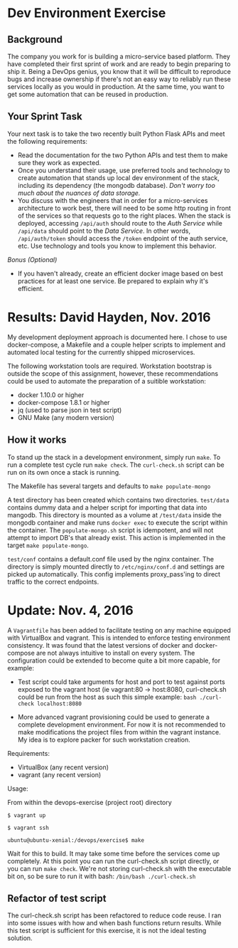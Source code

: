 # Dev Environment Exercise

## Background
The company you work for is building a micro-service based platform. They have completed their first sprint of work and are ready to begin preparing to ship it. Being a DevOps genius, you know that it will be difficult to reproduce bugs and increase  ownership if there's not an easy way to  reliably run these services locally as you would in production. At the same time, you want to get some automation that can be reused in production.

## Your Sprint Task
Your next task is to take the two recently built Python Flask APIs and meet the following requirements:

- Read the documentation for the two Python APIs and test them to make sure they work as expected.
- Once you understand their usage, use preferred tools and technology to create automation that stands up local dev environment of the stack, including its dependency (the mongodb database). _Don't worry too much about the nuances of data storage._
- You discuss with the engineers that in order for a micro-services architecture to work best, there will need to be some http routing in front of the services so that requests go to the right places. When the stack is deployed, accessing `/api/auth` should route to the *Auth Service* while `/api/data` should point to the *Data Service*. In other words, `/api/auth/token` should access the `/token` endpoint of the auth service, etc. Use technology and tools you know to implement this behavior.

*Bonus (Optional)*
- If you haven't already, create an efficient docker image based on best practices for at least one service. Be prepared to explain why it's efficient.

# Results: David Hayden, Nov. 2016

My development deployment approach is documented here. I chose to use
docker-compose, a Makefile and a couple helper scripts to implement and
automated local testing for the currently shipped microservices.

The following workstation tools are required. Workstation bootstrap is outside
the scope of this assignment, however, these recommendations could be used to
automate the preparation of a suitible workstation:

- docker 1.10.0 or higher
- docker-compose 1.8.1 or higher
- jq (used to parse json in test script)
- GNU Make (any modern version)

## How it works

To stand up the stack in a development environment, simply run `make`. To run a
complete test cycle run `make check`. The `curl-check.sh` script can be run on
its own once a stack is running.

The Makefile has several targets and defaults to `make populate-mongo`

A test directory has been created which contains two directories. `test/data`
contains dummy data and a helper script for importing that data into mangodb.
This directory is mounted as a volume at `/test/data` inside the mongodb container
and make runs `docker exec` to execute the script within the container. The
`populate-mongo.sh` script is idempotent, and will not attempt to import DB's
that already exist. This action is implemented in the target `make
populate-mongo`.

`test/conf` contains a default.conf file used by the nginx container. The
directory is simply mounted directly to `/etc/nginx/conf.d` and settings are
picked up automatically. This config implements proxy\_pass'ing to direct
traffic to the correct endpoints.

# Update: Nov. 4, 2016

A `Vagrantfile` has been added to facilitate testing on any machine equipped with
VirtualBox and vagrant. This is intended to enforce testing environment
consistency. It was found that the latest versions of docker and docker-compose
are not always intuitive to install on every system. The configuration could be
extended to become quite a bit more capable, for example:

- Test script could take arguments for host and port to test against ports
  exposed to the vagrant host (ie vagrant:80 -> host:8080, curl-check.sh could
  be run from the host as such this simple example: `bash ./curl-check localhost:8080`

- More advanced vagrant provisioning could be used to generate a complete
  development environment. For now it is not recommended to make modifications
  the project files from within the vagrant instance. My idea is to explore
  packer for such workstation creation.

Requirements:

 - VirtualBox (any recent version)
 - vagrant (any recent version)

Usage: 

From within the devops-exercise (project root) directory

`$ vagrant up`

`$ vagrant ssh`

`ubuntu@ubuntu-xenial:/devops/exercise$ make`

Wait for this to build. It may take some time before the services come up
completely. At this point you can run the curl-check.sh script directly, or you
can run `make check`. We're not storing curl-check.sh with the executable bit
on, so be sure to run it with bash: `/bin/bash ./curl-check.sh`

## Refactor of test script

The curl-check.sh script has been refactored to reduce code reuse. I ran into
some issues with how and when bash functions return results. While this test
script is sufficient for this exercise, it is not the ideal testing solution.
